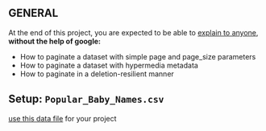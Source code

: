 ## GENERAL

At the end of this project, you are expected to be able to [explain to anyone](https://fs.blog/feynman-learning-technique/), **without the help of google:**

- How to paginate a dataset with simple page and page_size parameters
- How to paginate a dataset with hypermedia metadata
- How to paginate in a deletion-resilient manner

## Setup: `Popular_Baby_Names.csv`
[use this data file](https://s3.amazonaws.com/alx-intranet.hbtn.io/uploads/misc/2020/5/7d3576d97e7560ae85135cc214ffe2b3412c51d7.csv?X-Amz-Algorithm=AWS4-HMAC-SHA256&X-Amz-Credential=AKIARDDGGGOUSBVO6H7D%2F20231023%2Fus-east-1%2Fs3%2Faws4_request&X-Amz-Date=20231023T151042Z&X-Amz-Expires=86400&X-Amz-SignedHeaders=host&X-Amz-Signature=8609ab833227f5dee74e0f0a4e03b7f464a56bd125ddcad6149b2febbd8e8767) for your project
